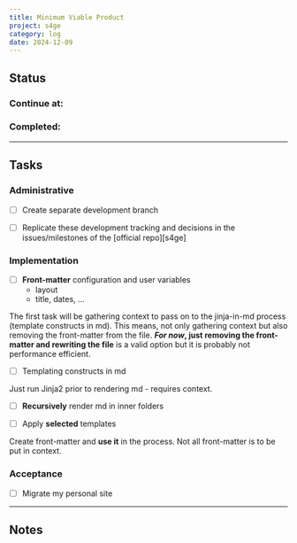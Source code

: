 ```yaml
---
title: Minimum Viable Product
project: s4ge
category: log
date: 2024-12-09
---
```



## Status

### Continue at:

### Completed:

---

## Tasks

### Administrative

- [ ] Create separate development branch

- [ ] Replicate these development tracking and decisions in the issues/milestones of the [official repo][s4ge]

### Implementation

- [ ] **Front-matter** configuration and user variables
    - layout
    - title, dates, ...

The first task will be gathering context to pass on to the jinja-in-md process (template constructs in md). This means, not only gathering context but also removing the front-matter from the file. ***For now*, just removing the front-matter and rewriting the file** is a valid option but it is probably not performance efficient.

- [ ] Templating constructs in md

Just run Jinja2 prior to rendering md - requires context.

- [ ] **Recursively** render md in inner folders

- [ ] Apply **selected** templates

Create front-matter and **use it** in the process. Not all front-matter is to be put in context.

### Acceptance

- [ ] Migrate my personal site

---

## Notes
